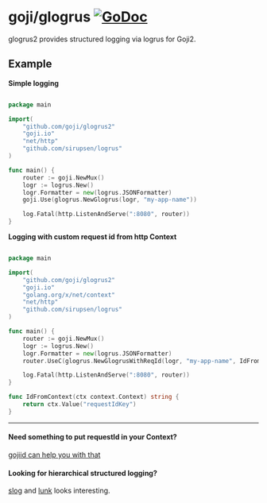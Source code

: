 # goji/glogrus [![GoDoc](https://godoc.org/github.com/goji/glogrus2?status.png)](https://godoc.org/github.com/goji/glogrus2)

glogrus2 provides structured logging via logrus for Goji2. 

## Example

**Simple logging**
```go

package main

import(
	"github.com/goji/glogrus2"
    "goji.io"
    "net/http"
    "github.com/sirupsen/logrus"
)

func main() {
    router := goji.NewMux()
	logr := logrus.New()
	logr.Formatter = new(logrus.JSONFormatter)
	goji.Use(glogrus.NewGlogrus(logr, "my-app-name"))

	log.Fatal(http.ListenAndServe(":8080", router))
}

```

**Logging with custom request id from http Context**
```go

package main

import(
	"github.com/goji/glogrus2"
    "goji.io"
    "golang.org/x/net/context"
    "net/http"
    "github.com/sirupsen/logrus"
)

func main() {
    router := goji.NewMux()
	logr := logrus.New()
	logr.Formatter = new(logrus.JSONFormatter)
	router.UseC(glogrus.NewGlogrusWithReqId(logr, "my-app-name", IdFromContext))

	log.Fatal(http.ListenAndServe(":8080", router))
}

func IdFromContext(ctx context.Context) string {
    return ctx.Value("requestIdKey")
}
```
- - -
#### Need something to put requestId in your Context?
[gojiid can help you with that](https://github.com/atlassian/gojiid)

#### Looking for hierarchical structured logging?
[slog](https://github.com/zenazn/slog) and [lunk](https://github.com/codahale/lunk) looks interesting.